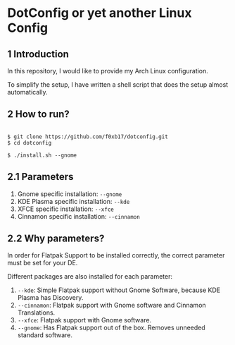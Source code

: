 # DotConfig or yet another Linux Config

## 1 Introduction

In this repository, I would like to provide my Arch Linux configuration.  

To simplify the setup, I have written a shell script that does the setup almost automatically. 

## 2 How to run?

```shell

$ git clone https://github.com/f0xb17/dotconfig.git
$ cd dotconfig 

$ ./install.sh --gnome
```

## 2.1 Parameters

1. Gnome specific installation: `--gnome`
2. KDE Plasma specific installation: `--kde`
3. XFCE specific installation: `--xfce`
4. Cinnamon specific installation: `--cinnamon`

## 2.2 Why parameters?

In order for Flatpak Support to be installed correctly, the correct parameter must be set for your DE.

Different packages are also installed for each parameter:

1. `--kde`: Simple Flatpak support without Gnome Software, because KDE Plasma has Discovery. 
2. `--cinnamon`: Flatpak support with Gnome software and Cinnamon Translations.
3. `--xfce`: Flatpak support with Gnome software.
4. `--gnome`: Has Flatpak support out of the box. Removes unneeded standard software. 